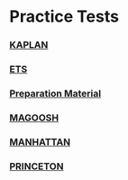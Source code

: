 # Practice Tests
### [KAPLAN](https://www.kaptest.com/gre/free/free-gre-practice-test)
### [ETS](https://www.ets.org/gre/test-takers/general-test/prepare/powerprep.html)
  ### [Preparation Material](https://www.ets.org/gre/test-takers/general-test/prepare/test-prep-accessible-formats.html)
### [MAGOOSH](https://gre.magoosh.com/practice_tests/free)
### [MANHATTAN](https://www.manhattanreview.com/free-gre-practice-questions/)
### [PRINCETON](https://www.princetonreview.com/grad/free-gre-practice-test)
